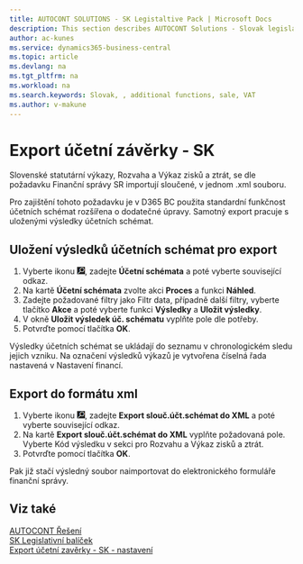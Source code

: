 ```yaml
---
title: AUTOCONT SOLUTIONS - SK Legistaltive Pack | Microsoft Docs
description: This section describes AUTOCONT Solutions - Slovak legislation - 
author: ac-kunes
ms.service: dynamics365-business-central
ms.topic: article
ms.devlang: na
ms.tgt_pltfrm: na
ms.workload: na
ms.search.keywords: Slovak, , additional functions, sale, VAT
ms.author: v-makune
---
```


# Export účetní závěrky - SK

Slovenské statutární výkazy, Rozvaha a Výkaz zisků a ztrát, se dle požadavku Finanční správy SR importují sloučené, v jednom .xml souboru.

Pro zajištění tohoto požadavku je v D365 BC použita standardní funkčnost účetních schémat rozšířena o dodatečné úpravy. Samotný export pracuje s uloženými výsledky účetních schémat.

## Uložení výsledků účetních schémat pro export

1. Vyberte ikonu ![Žárovky, která otevře funkci Řekněte mi](../media/ui-search/search_small.png "Řekněte mi, co chcete dělat"), zadejte **Účetní schémata** a poté vyberte související odkaz.
2. Na kartě **Účetní schémata** zvolte akci **Proces** a funkci **Náhled**.
3. Zadejte požadované filtry jako Filtr data, případně další filtry, vyberte tlačítko **Akce** a poté vyberte funkci **Výsledky** a **Uložit výsledky**.
4. V okně **Uložit výsledek úč. schématu** vyplňte pole dle potřeby.
5. Potvrďte pomocí tlačítka **OK**.

Výsledky účetních schémat se ukládají do seznamu v chronologickém sledu jejich vzniku. Na označení výsledků výkazů je vytvořena číselná řada nastavená v Nastavení financí.

## Export  do formátu xml

1. Vyberte ikonu ![Žárovky, která otevře funkci Řekněte mi](media/ui-search/search_small.png "Řekněte mi, co chcete dělat"), zadejte **Export slouč.účt.schémat do XML** a poté vyberte související odkaz.
2. Na kartě **Export slouč.účt.schémat do XML** vyplňte požadovaná pole. Vyberte Kód výsledku v sekci pro Rozvahu a Výkaz zisků a ztrát.
3. Potvrďte pomocí tlačítka **OK**.

Pak již stačí výsledný soubor naimportovat do elektronického formuláře finanční správy.

## Viz také

[AUTOCONT Řešení](../index.md)  
[SK Legislativní balíček](ac-sk-legislative-pack.md)   
[Export účetní zavěrky - SK - nastavení](ac-sk-balance-sheet-income-statement-setup.md)
